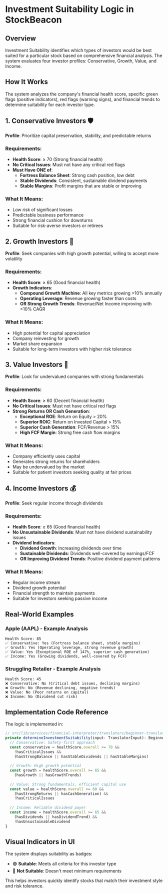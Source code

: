 # Investment Suitability Logic in StockBeacon

## Overview
Investment Suitability identifies which types of investors would be best suited for a particular stock based on comprehensive financial analysis. The system evaluates four investor profiles: Conservative, Growth, Value, and Income.

## How It Works

The system analyzes the company's financial health score, specific green flags (positive indicators), red flags (warning signs), and financial trends to determine suitability for each investor type.

## 1. Conservative Investors 🛡️
**Profile**: Prioritize capital preservation, stability, and predictable returns

### Requirements:
- **Health Score**: ≥ 70 (Strong financial health)
- **No Critical Issues**: Must not have any critical red flags
- **Must Have ONE of**:
  - **Fortress Balance Sheet**: Strong cash position, low debt
  - **Stable Dividends**: Consistent, sustainable dividend payments
  - **Stable Margins**: Profit margins that are stable or improving

### What It Means:
- Low risk of significant losses
- Predictable business performance
- Strong financial cushion for downturns
- Suitable for risk-averse investors or retirees

## 2. Growth Investors 🚀
**Profile**: Seek companies with high growth potential, willing to accept more volatility

### Requirements:
- **Health Score**: ≥ 65 (Good financial health)
- **Growth Indicators**:
  - **Compound Growth Machine**: All key metrics growing >10% annually
  - **Operating Leverage**: Revenue growing faster than costs
  - **OR Strong Growth Trends**: Revenue/Net Income improving with >10% CAGR

### What It Means:
- High potential for capital appreciation
- Company reinvesting for growth
- Market share expansion
- Suitable for long-term investors with higher risk tolerance

## 3. Value Investors 💎
**Profile**: Look for undervalued companies with strong fundamentals

### Requirements:
- **Health Score**: ≥ 60 (Decent financial health)
- **No Critical Issues**: Must not have critical red flags
- **Strong Returns OR Cash Generation**:
  - **Exceptional ROE**: Return on Equity > 20%
  - **Superior ROIC**: Return on Invested Capital > 15%
  - **Superior Cash Generation**: FCF/Revenue > 15%
  - **High FCF Margin**: Strong free cash flow margins

### What It Means:
- Company efficiently uses capital
- Generates strong returns for shareholders
- May be undervalued by the market
- Suitable for patient investors seeking quality at fair prices

## 4. Income Investors 💰
**Profile**: Seek regular income through dividends

### Requirements:
- **Health Score**: ≥ 65 (Good financial health)
- **No Unsustainable Dividends**: Must not have dividend sustainability issues
- **Dividend Indicators**:
  - **Dividend Growth**: Increasing dividends over time
  - **Sustainable Dividends**: Dividends well-covered by earnings/FCF
  - **OR Improving Dividend Trends**: Positive dividend payment patterns

### What It Means:
- Regular income stream
- Dividend growth potential
- Financial strength to maintain payments
- Suitable for investors seeking passive income

## Real-World Examples

### Apple (AAPL) - Example Analysis
```
Health Score: 85
✅ Conservative: Yes (Fortress balance sheet, stable margins)
✅ Growth: Yes (Operating leverage, strong revenue growth)
✅ Value: Yes (Exceptional ROE of 147%, superior cash generation)
✅ Income: Yes (Growing dividends, well-covered by FCF)
```

### Struggling Retailer - Example Analysis
```
Health Score: 45
❌ Conservative: No (Critical debt issues, declining margins)
❌ Growth: No (Revenue declining, negative trends)
❌ Value: No (Poor returns on capital)
❌ Income: No (Dividend cut risk)
```

## Implementation Code Reference

The logic is implemented in:
```typescript
// src/lib/services/financial-interpreter/translators/beginner-translator.ts
private determineInvestmentSuitability(input: TranslatorInput): BeginnerSummary['investmentSuitability'] {
  // Conservative: Safety-first approach
  const conservative = healthScore.overall >= 70 && 
    !hasCriticalIssues && 
    (hasStrongBalance || hasStableDividends || hasStableMargins)
  
  // Growth: High growth potential
  const growth = healthScore.overall >= 65 && 
    (hasGrowth || hasGrowthTrends)
  
  // Value: Strong fundamentals, efficient capital use
  const value = healthScore.overall >= 60 && 
    (hasStrongReturns || hasCashGeneration) &&
    !hasCriticalIssues
  
  // Income: Reliable dividend payer
  const income = healthScore.overall >= 65 && 
    (hasDividends || hasDividendTrend) &&
    !hasUnsustainableDividend
}
```

## Visual Indicators in UI

The system displays suitability as badges:
- 🟢 **Suitable**: Meets all criteria for this investor type
- 🔴 **Not Suitable**: Doesn't meet minimum requirements

This helps investors quickly identify stocks that match their investment style and risk tolerance.
